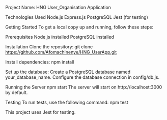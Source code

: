 Project Name: HNG User_Organisation Application

Technologies Used
Node.js
Express.js
PostgreSQL
Jest (for testing)

Getting Started
To get a local copy up and running, follow these steps:

Prerequisites
Node.js installed
PostgreSQL installed

Installation
Clone the repository:
git clone https://github.com/Afomachinenye/HNG_UserApp.git

Install dependencies:
npm install

Set up the database:
Create a PostgreSQL database named your_database_name.
Configure the database connection in config/db.js.

Running the Server
npm start
The server will start on http://localhost:3000 by default.

Testing
To run tests, use the following command:
npm test

This project uses Jest for testing.

